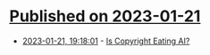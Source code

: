 # [Published on 2023-01-21](index.md)

* [2023-01-21, 19:18:01](https://news.ycombinator.com/item?id=34469336) - [Is Copyright Eating AI?](https://heathermeeker.com/2023/01/19/is-copyright-eating-ai/)
